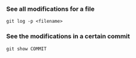 ### See all modifications for a file

    git log -p <filename>


### See the modifications in a certain commit

    git show COMMIT

